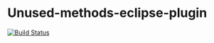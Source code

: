 # Unused-methods-eclipse-plugin

[![Build Status](https://travis-ci.org/davidburkhart/Unused-methods-eclipse-plugin.svg?branch=master)](https://travis-ci.org/davidburkhart/Unused-methods-eclipse-plugin)
